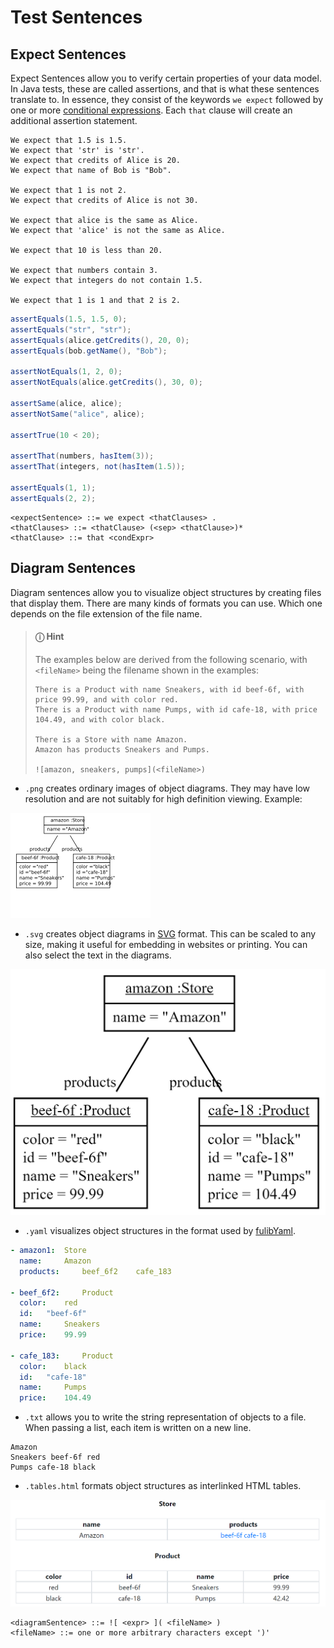 # Test Sentences

## Expect Sentences

Expect Sentences allow you to verify certain properties of your data model. In Java tests, these are called assertions, and that is what these sentences translate to. In essence, they consist of the keywords `we expect` followed by one or more [conditional expressions](../expressions/conditionals.md). Each `that` clause will create an additional assertion statement.

```text
We expect that 1.5 is 1.5.
We expect that 'str' is 'str'.
We expect that credits of Alice is 20.
We expect that name of Bob is "Bob".

We expect that 1 is not 2.
We expect that credits of Alice is not 30.

We expect that alice is the same as Alice.
We expect that 'alice' is not the same as Alice.

We expect that 10 is less than 20.

We expect that numbers contain 3.
We expect that integers do not contain 1.5.

We expect that 1 is 1 and that 2 is 2.
```

```java
assertEquals(1.5, 1.5, 0);
assertEquals("str", "str");
assertEquals(alice.getCredits(), 20, 0);
assertEquals(bob.getName(), "Bob");

assertNotEquals(1, 2, 0);
assertNotEquals(alice.getCredits(), 30, 0);

assertSame(alice, alice);
assertNotSame("alice", alice);

assertTrue(10 < 20);

assertThat(numbers, hasItem(3));
assertThat(integers, not(hasItem(1.5));

assertEquals(1, 1);
assertEquals(2, 2);
```

```markup
<expectSentence> ::= we expect <thatClauses> .
<thatClauses> ::= <thatClause> (<sep> <thatClause>)*
<thatClause> ::= that <condExpr>
```

## Diagram Sentences

Diagram sentences allow you to visualize object structures by creating files that display them. There are many kinds of formats you can use. Which one depends on the file extension of the file name.

> #### ⓘ Hint
>
> The examples below are derived from the following scenario, with `<fileName>` being the filename shown in the examples:
> 
> ```text
> There is a Product with name Sneakers, with id beef-6f, with price 99.99, and with color red.
> There is a Product with name Pumps, with id cafe-18, with price 104.49, and with color black.
> 
> There is a Store with name Amazon.
> Amazon has products Sneakers and Pumps.
> 
> ![amazon, sneakers, pumps](<fileName>)
> ```

* `.png` creates ordinary images of object diagrams. They may have low resolution and are not suitably for high definition viewing. Example:

![amazon.png](assets/download.png)

* `.svg` creates object diagrams in [SVG](https://en.wikipedia.org/wiki/Scalable_Vector_Graphics) format. This can be scaled to any size, making it useful for embedding in websites or printing. You can also select the text in the diagrams.

![amazon.svg](assets/amazon-svg.png)

* `.yaml` visualizes object structures in the format used by [fulibYaml](https://github.com/fujaba/fulibYaml).

```yaml
- amazon1: 	Store
  name: 	Amazon
  products: 	beef_6f2 	cafe_183 	

- beef_6f2: 	Product
  color: 	red
  id: 	"beef-6f"
  name: 	Sneakers
  price: 	99.99

- cafe_183: 	Product
  color: 	black
  id: 	"cafe-18"
  name: 	Pumps
  price: 	104.49
```

* `.txt` allows you to write the string representation of objects to a file. When passing a list, each item is written on a new line.

```markup
Amazon
Sneakers beef-6f red
Pumps cafe-18 black
```

* `.tables.html` formats object structures as interlinked HTML tables.

![amazon.tables.html](assets/amazon-tables.png)

```markup
<diagramSentence> ::= ![ <expr> ]( <fileName> )
<fileName> ::= one or more arbitrary characters except ')'
```

